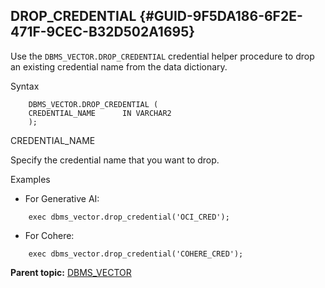 ## DROP_CREDENTIAL {#GUID-9F5DA186-6F2E-471F-9CEC-B32D502A1695}

Use the `DBMS_VECTOR.DROP_CREDENTIAL` credential helper procedure to drop an existing credential name from the data dictionary. 

Syntax
```
    DBMS_VECTOR.DROP_CREDENTIAL (
    CREDENTIAL_NAME      IN VARCHAR2
    );
```
    

CREDENTIAL_NAME

Specify the credential name that you want to drop.

Examples

  * For Generative AI:
```
    exec dbms_vector.drop_credential('OCI_CRED');
```
    

  * For Cohere:
```
    exec dbms_vector.drop_credential('COHERE_CRED');
```
    




**Parent topic:** [DBMS_VECTOR](dbms_vector-vecse.md)
